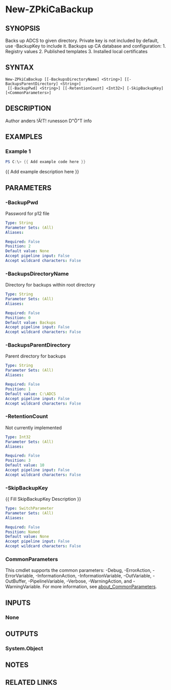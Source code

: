 ﻿---
external help file: PsZPki-help.xml
Module Name: ZPki
online version:
schema: 2.0.0
---

# New-ZPkiCaBackup

## SYNOPSIS
Backs up ADCS to given directory.
Private key is not included by default, use -BackupKey to include it.
Backups up CA database and configuration:
    1.
Registry values
    2.
Published templates
    3.
Installed local certificates

## SYNTAX

```
New-ZPkiCaBackup [[-BackupsDirectoryName] <String>] [[-BackupsParentDirectory] <String>]
 [[-BackupPwd] <String>] [[-RetentionCount] <Int32>] [-SkipBackupKey] [<CommonParameters>]
```

## DESCRIPTION
Author anders !Ä!T!
runesson D"Ö"T info

## EXAMPLES

### Example 1
```powershell
PS C:\> {{ Add example code here }}
```

{{ Add example description here }}

## PARAMETERS

### -BackupPwd
Password for p12 file

```yaml
Type: String
Parameter Sets: (All)
Aliases:

Required: False
Position: 2
Default value: None
Accept pipeline input: False
Accept wildcard characters: False
```

### -BackupsDirectoryName
Directory for backups within root directory

```yaml
Type: String
Parameter Sets: (All)
Aliases:

Required: False
Position: 0
Default value: Backups
Accept pipeline input: False
Accept wildcard characters: False
```

### -BackupsParentDirectory
Parent directory for backups

```yaml
Type: String
Parameter Sets: (All)
Aliases:

Required: False
Position: 1
Default value: C:\ADCS
Accept pipeline input: False
Accept wildcard characters: False
```

### -RetentionCount
Not currently implemented

```yaml
Type: Int32
Parameter Sets: (All)
Aliases:

Required: False
Position: 3
Default value: 10
Accept pipeline input: False
Accept wildcard characters: False
```

### -SkipBackupKey
{{ Fill SkipBackupKey Description }}

```yaml
Type: SwitchParameter
Parameter Sets: (All)
Aliases:

Required: False
Position: Named
Default value: None
Accept pipeline input: False
Accept wildcard characters: False
```

### CommonParameters
This cmdlet supports the common parameters: -Debug, -ErrorAction, -ErrorVariable, -InformationAction, -InformationVariable, -OutVariable, -OutBuffer, -PipelineVariable, -Verbose, -WarningAction, and -WarningVariable. For more information, see [about_CommonParameters](http://go.microsoft.com/fwlink/?LinkID=113216).

## INPUTS

### None

## OUTPUTS

### System.Object
## NOTES

## RELATED LINKS
